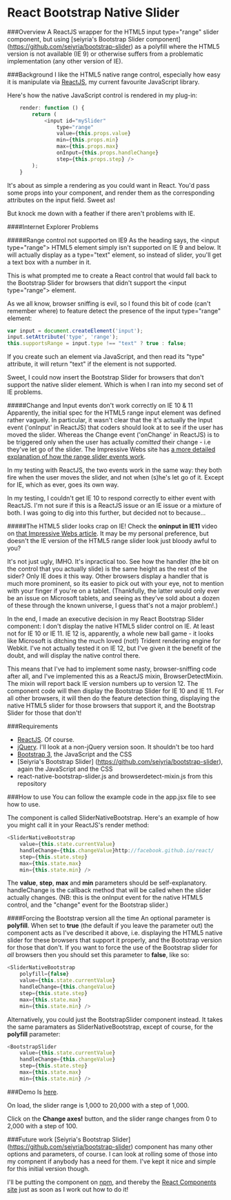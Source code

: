 # React Bootstrap Native Slider

###Overview
A ReactJS wrapper for the HTML5 input type="range" slider component, but using [seiyria's Bootstrap Slider component] (https://github.com/seiyria/bootstrap-slider) as a polyfill where the HTML5 version is not available (IE 9) or otherwise suffers from a problematic implementation (any other version of IE).


###Background
I like the HTML5 native range control, especially how easy it is manipulate via [ReactJS](http://facebook.github.io/react/), my current favourite JavaScript library.

Here's how the native JavaScript control is rendered in my plug-in:

```JavaScript
    render: function () {
        return (
            <input id="mySlider"
                type="range"
                value={this.props.value}
                min={this.props.min}
                max={this.props.max}
                onInput={this.props.handleChange}
                step={this.props.step} />
        );
    }
```

It's about as simple a rendering as you could want in React.  You'd pass some props into your component, and render them as the corresponding attributes on the input field.  Sweet as!

But knock me down with a feather if there aren't problems with IE.


####Internet Explorer Problems

#####Range control not supported on IE9
As the heading says, the &lt;input type="range"&gt; HTML5 element simply isn't supported on IE 9 and below.  It will actually display as a type="text" element, so instead of slider, you'll get a text box with a number in it.

This is what prompted me to create a React control that would fall back to the Bootstrap Slider for browsers that didn't support the &lt;input type="range"&gt; element.

As we all know, browser sniffing is evil, so I found this bit of code (can't remember where) to feature detect the presence of the input type="range" element:

```JavaScript
var input = document.createElement('input');
input.setAttribute('type', 'range');
this.supportsRange = input.type !== "text" ? true : false;
```

If you create such an element via JavaScript, and then read its "type" attribute, it will return "text" if the element is not supported.

Sweet, I could now insert the Bootstrap Slider for browsers that don't support the native slider element.  Which is when I ran into my second set of IE problems.



#####Change and Input events don't work correctly on IE 10 & 11
Apparently, the initial spec for the HTML5 range input element was defined rather vaguely.  In particular, it wasn't clear that the it's actually the Input event ('onInput' in ReactJS) that coders should look at to see if the user has moved the slider.  Whereas the Change event ('onChange' in ReactJS) is to be triggered only when the user has actually *comitted* their change - i.e they've let go of the slider.  The Impressive Webs site has [a more detailed explanation of how the range slider events work](http://www.impressivewebs.com/onchange-vs-oninput-for-range-sliders/).

In my testing with ReactJS, the two events work in the same way: they both fire when the user moves the slider, and not when (s)he's let go of it.  Except for IE, which as ever, goes its own way.  

In my testing, I couldn't get IE 10 to respond correctly to either event with ReactJS.  I'm not sure if this is a ReactJS issue or an IE issue or a mixture of both.  I was going to dig into this further, but decided not to because...



#####The HTML5 slider looks crap on IE!
Check the **oninput in IE11** video on [that Impressive Webs article](http://www.impressivewebs.com/onchange-vs-oninput-for-range-sliders/).  It may be my personal preference, but doesn't the IE version of the HTML5 range slider look just bloody awful to you?

It's not just ugly, IMHO.  It's inpractical too.  See how the handler (the bit on the control that you actually slide) is the same height as the rest of the sider?  Only IE does it this way.  Other browsers display a handler that is much more prominent, so its easier to pick out with your eye, not to mention with your finger if you're on a tablet.  (Thankfully, the latter would only ever be an issue on Microsoft tablets, and seeing as they've sold about a dozen of these through the known universe, I guess that's not a major problem!.)

In the end, I made an executive decision in my React Bootstrap Slider component: I don't display the native HTML5 slider control on IE.  At least not for IE 10 or IE 11.  IE 12 is, apparently, a whole new ball game - it looks like Microsoft is ditching the much loved (not!) Trident rendering engine for Webkit.  I've not actually tested it on IE 12, but I've given it the benefit of the doubt, and will display the native control there.

This means that I've had to implement some nasty, browser-sniffing code after all, and I've implemented this as a ReactJS mixin, BrowserDetectMixin.  The mixin will report back IE version numbers up to version 12.  The component code will then display the Bootstrap Slider for IE 10 and IE 11.  For all other browsers, it will then do the feature detection thing, displaying the native HTML5 slider for those browsers that support it, and the Bootstrap Slider for those that don't!


###Requirements
- [ReactJS](http://facebook.github.io/react/).  Of course.
- [jQuery](http://jquery.com/).  I'll look at a non-jQuery version soon.  It shouldn't be too hard
- [Bootstrap 3](http://getbootstrap.com/), the JavaScript and the CSS
- [Seiyria's Bootstrap Slider] (https://github.com/seiyria/bootstrap-slider), again the JavaScript and the CSS
- react-native-bootstrap-slider.js and browserdetect-mixin.js from this repository



###How to use
You can follow the example code in the app.jsx file to see how to use.

The component is called SliderNativeBootstrap.  Here's an example of how you might call it in your ReactJS's render method:

```JavaScript
<SliderNativeBootstrap
    value={this.state.currentValue}
    handleChange={this.changeValue}http://facebook.github.io/react/
    step={this.state.step}
    max={this.state.max}
    min={this.state.min} />
```

The **value**, **step**, **max** and **min** parameters should be self-explanatory.  handleChange is the callback method that will be called when the slider actually changes.  (NB: this is the onInput event for the native HTML5 control, and the "change" event for the Bootstrap slider.)


####Forcing the Bootstrap version all the time
An optional parameter is **polyfill**.  When set to **true** (the default if you leave the parameter out) the component acts as I've described it above, i.e. displaying the HTML5 native slider for these browsers that support it properly, and the Bootstrap version for those that don't.  If you want to force the use of the Bootstrap slider for *all* browsers then you should set this parameter to **false**, like so:

```JavaScript
<SliderNativeBootstrap
	polyfill={false}
    value={this.state.currentValue}
    handleChange={this.changeValue}
    step={this.state.step}
    max={this.state.max}
    min={this.state.min} />
```
Alternatively, you could just the BootstrapSlider component instead.  It takes the same paramaters as SliderNativeBootstrap, except of course, for the **polyfill** parameter:

```JavaScript
<BootstrapSlider
    value={this.state.currentValue}
    handleChange={this.changeValue}
    step={this.state.step}
    max={this.state.max}
    min={this.state.min} />
```


###Demo
Is [here](http://users.on.net/~mikeandgeminoz/code/react.bootstrap.slidertest/index.html).

On load, the slider range is 1,000 to 20,000 with a step of 1,000.

Click on the **Change axes!** button, and the slider range changes from 0 to 2,000 with a step of 100.


###Future work
[Seiyria's Bootstrap Slider] (https://github.com/seiyria/bootstrap-slider) component has many other options and parameters, of course.  I can look at rolling some of those into my compnent if anybody has a need for them.  I've kept it nice and simple for this initial version though.

I'll be putting the component on [npm](https://www.npmjs.com/), and thereby the [React Components site](http://react-components.com/) just as soon as I work out how to do it!













